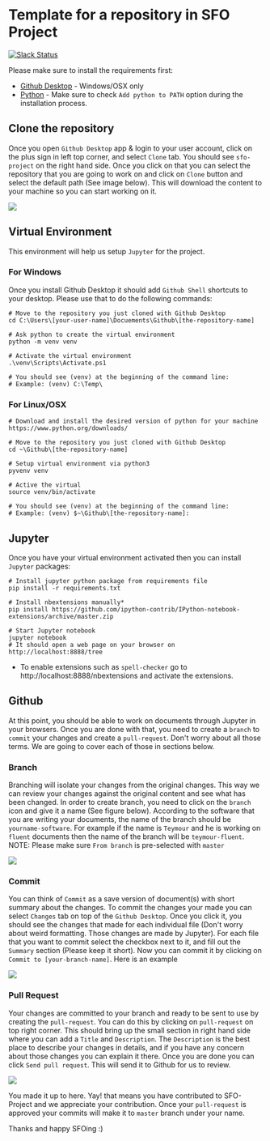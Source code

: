 # Template for a repository in SFO Project

[![Slack Status](http://sfo-project-slack.herokuapp.com/badge.svg)](http://sfo-project-slack.herokuapp.com)

Please make sure to install the requirements first:
- [Github Desktop](https://desktop.github.com/) - Windows/OSX only
- [Python](https://www.python.org/downloads/) - Make sure to check `Add python to PATH` option during the installation process.

## Clone the repository
Once you open `Github Desktop` app & login to your user account, click on the plus sign in left top corner, and select `Clone` tab. You should see `sfo-project` on the right hand side. Once you click on that you can select the repository that you are going to work on and click on `Clone` button and select the default path (See image below). This will download the content to your machine so you can start working on it.

<img src="./Images/Clone.png">

## Virtual Environment
This environment will help us setup `Jupyter` for the project.

### For Windows
Once you install Github Desktop it should add `Github Shell` shortcuts to your desktop. Please use that to do the following commands:
```
# Move to the repository you just cloned with Github Desktop
cd C:\Users\[your-user-name]\Docuements\Github\[the-repository-name]

# Ask python to create the virtual environment
python -m venv venv

# Activate the virtual environment
.\venv\Scripts\Activate.ps1

# You should see (venv) at the beginning of the command line:
# Example: (venv) C:\Temp\
```

### For Linux/OSX
```shell
# Download and install the desired version of python for your machine
https://www.python.org/downloads/

# Move to the repository you just cloned with Github Desktop
cd ~\Github\[the-repository-name]

# Setup virtual environment via python3
pyvenv venv

# Active the virtual
source venv/bin/activate

# You should see (venv) at the beginning of the command line:
# Example: (venv) $~\Github\[the-repository-name]:
```

## Jupyter
Once you have your virtual environment activated then you can install `Jupyter` packages:

```shell
# Install jupyter python package from requirements file
pip install -r requirements.txt

# Install nbextensions manually*
pip install https://github.com/ipython-contrib/IPython-notebook-extensions/archive/master.zip

# Start Jupyter notebook
jupyter notebook
# It should open a web page on your browser on http://localhost:8888/tree
```

* To enable extensions such as `spell-checker` go to http://localhost:8888/nbextensions and activate the extensions.


## Github
At this point, you should be able to work on documents through Jupyter in your browsers. Once you are done with that, you need to create a `branch` to `commit` your changes and create a `pull-request`. Don't worry about all those terms. We are going to cover each of those in sections below.

### Branch
Branching will isolate your changes from the original changes. This way we can review your changes against the original content and see what has been changed. In order to create branch, you need to click on the `branch` icon and give it a name (See figure below). According to the software that you are writing your documents, the name of the branch should be `yourname-software`. For example if the name is `Teymour` and he is working on `fluent` documents then the name of the branch will be `teymour-fluent`.
NOTE: Please make sure `From branch` is pre-selected with `master`

<img src="./Images/Create-Branch.png">

### Commit
You can think of `Commit` as a save version of document(s) with short summary about the changes. To commit the changes your made you can select `Changes` tab on top of the `Github Desktop`. Once you click it, you should see the changes that made for each individual file (Don't worry about weird formatting. Those changes are made by Jupyter). For each file that you want to commit select the checkbox next to it, and fill out the `Summary` section (Please keep it short). Now you can commit it by clicking on `Commit to [your-branch-name]`. Here is an example

<img src="./Images/Commit.png">


### Pull Request
Your changes are committed to your branch and ready to be sent to use by creating the `pull-request`. You can do this by clicking on `pull-request` on top right corner. This should bring up the small section in right hand side where you can add a `Title` and `Description`. The `Description` is the best place to describe your changes in details, and if you have any concern about those changes you can explain it there. Once you are done you can click `Send pull request`. This will send it to Github for us to review.

<img src="./Images/Pull-Request.png">

You made it up to here. Yay! that means you have contributed to SFO-Project and we appreciate your contribution. Once your `pull-request` is approved your commits will make it to `master` branch under your name.

Thanks and happy SFOing :)
